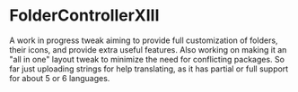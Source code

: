# FolderControllerXIII
A work in progress tweak aiming to provide full customization of folders, their icons, and provide extra useful features. 
Also working on making it an "all in one" layout tweak to minimize the need for conflicting packages.  So far just uploading strings for help translating, as it has partial or full support for about 5 or 6 languages.
